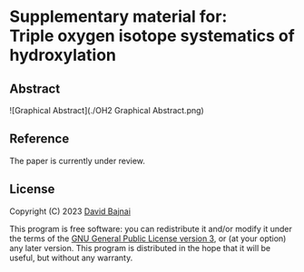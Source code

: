 # Supplementary material for:</br>Triple oxygen isotope systematics of hydroxylation

## Abstract
![Graphical Abstract](./OH2 Graphical Abstract.png)

## Reference

The paper is currently under review.

## License

Copyright (C) 2023 <a href="https://davidbajnai.eu">David Bajnai</a>

This program is free software: you can redistribute it and/or modify
it under the terms of the [GNU General Public License version 3](LICENSE), or (at your option) any later version. This program is distributed in the hope that it will be useful,
but without any warranty.